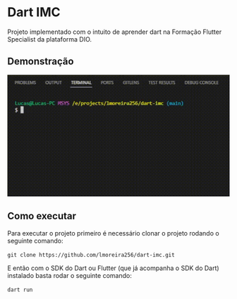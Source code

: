 # Dart IMC

Projeto implementado com o intuito de aprender dart na Formação Flutter Specialist da plataforma DIO.

## Demonstração
![](github_assets/demo.gif)

## Como executar

Para executar o projeto primeiro é necessário clonar o projeto rodando o seguinte comando:

`git clone https://github.com/lmoreira256/dart-imc.git`

E então com o SDK do Dart ou Flutter (que já acompanha o SDK do Dart) instalado basta rodar o seguinte comando:

`dart run`